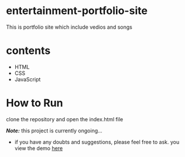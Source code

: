 # entertainment-portfolio-site
This is portfolio site which include vedios and songs
# contents
* HTML
* CSS
* JavaScript
# How to Run
  clone the repository and open the index.html file
  
  ***Note:*** this project is currently ongoing...
 * if you have any doubts and suggestions, please feel free to ask.
  you view the demo [here](https://satheesh22g.github.io/entertainment-portfolio-site/#t4)
